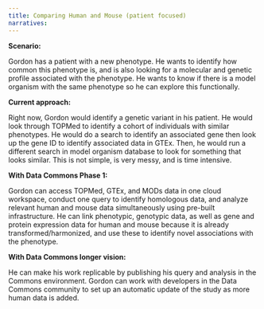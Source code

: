 ```yaml
---
title: Comparing Human and Mouse (patient focused)
narratives:
---
```


**Scenario:**

Gordon has a patient with a new phenotype. He wants to identify how common
this phenotype is, and is also looking for a molecular and genetic profile
associated with the phenotype. He wants to know if there is a model
organism with the same phenotype so he can explore this functionally.

**Current approach:**

Right now, Gordon would identify a genetic variant in his patient. He would
look through TOPMed to identify a cohort of individuals with similar
phenotypes. He would do a search to identify an associated gene then
look up the gene ID to identify associated data in GTEx. Then, he would run a
different search in model organism database to look for something that
looks similar. This is not simple, is very messy, and is time intensive.

**With Data Commons Phase 1:**

Gordon can access TOPMed, GTEx, and MODs data in one cloud workspace, conduct one
query to identify homologous data, and analyze relevant human and mouse
data simultaneously using pre-built infrastructure. He can link phenotypic,
genotypic data, as well as gene and protein expression data for human and mouse
because it is already transformed/harmonized, and use these to identify novel
associations with the phenotype.

**With Data Commons longer vision:**

He can make his work replicable by publishing his query and analysis in the Commons environment. 
Gordon can work with developers in the Data Commons community to set
up an automatic update of the study as more human data is added.
